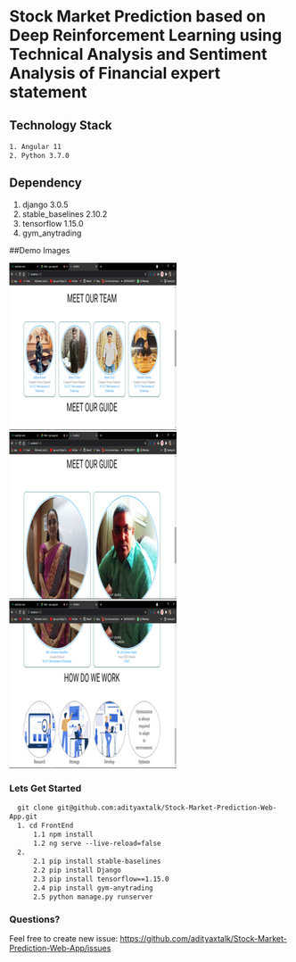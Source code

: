 # Stock Market Prediction based on Deep Reinforcement Learning using Technical Analysis and Sentiment Analysis of Financial expert statement

## Technology Stack
    1. Angular 11
    2. Python 3.7.0
    
## Dependency
   1. django 3.0.5
   2. stable_baselines 2.10.2
   3. tensorflow 1.15.0
   4. gym_anytrading

##Demo Images

<p style="float:left>
    <img src="/Images/image1.png" />
    <img src="/Images/image2.png"  />
    <img src="/Images/image3.png"  />
    <img src="/Images/image4.png"  />
</p>

### Lets Get Started
  
      git clone git@github.com:adityaxtalk/Stock-Market-Prediction-Web-App.git
      1. cd FrontEnd
          1.1 npm install
          1.2 ng serve --live-reload=false
      2. 
          2.1 pip install stable-baselines
          2.2 pip install Django
          2.3 pip install tensorflow==1.15.0
          2.4 pip install gym-anytrading
          2.5 python manage.py runserver
 
### Questions?

Feel free to create new issue: https://github.com/adityaxtalk/Stock-Market-Prediction-Web-App/issues
          
